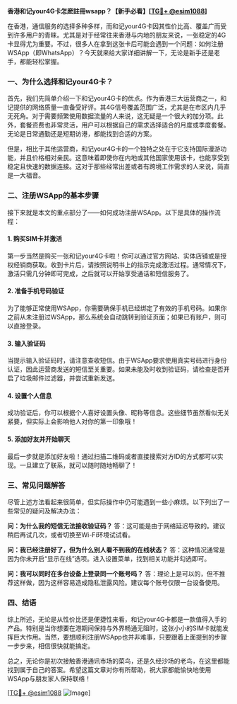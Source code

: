 **香港和记your4G卡怎麽註冊wsapp？【新手必看】[[TG💪+ @esim1088](https://t.me/s/esim1088)]**

在香港，通信服务的选择多种多样，而和记your4G卡因其性价比高、覆盖广而受到许多用户的青睐。尤其是对于经常往来香港与内地的朋友来说，一张稳定的4G卡显得尤为重要。不过，很多人在拿到这张卡后可能会遇到一个问题：如何注册WSApp（即WhatsApp）？今天就来给大家详细讲解一下，无论是新手还是老手，都能轻松掌握。

### 一、为什么选择和记your4G卡？

首先，我们先简单介绍一下和记your4G卡的优点。作为香港三大运营商之一，和记提供的网络质量一直备受好评。其4G信号覆盖范围广泛，尤其是在市区内几乎无死角。对于需要频繁使用数据流量的人来说，这无疑是一个很大的加分项。此外，套餐资费也非常灵活，用户可以根据自己的需求选择适合的月度或季度套餐。无论是日常通勤还是短期访港，都能找到合适的方案。

但是，相比于其他运营商，和记your4G卡的一个独特之处在于它支持国际漫游功能，并且价格相对亲民。这意味着即使你在内地或其他国家使用该卡，也能享受到稳定且快速的数据连接。这对于那些经常出差或者有跨境工作需求的人来说，简直是一大福音。

### 二、注册WSApp的基本步骤

接下来就是本文的重点部分了——如何成功注册WSApp。以下是具体的操作流程：

#### 1. 购买SIM卡并激活
第一步当然是购买一张和记your4G卡啦！你可以通过官方网站、实体店铺或是授权经销商获取。收到卡片后，请按照说明书上的指示完成激活过程。通常情况下，激活只需几分钟即可完成，之后就可以开始享受通话和短信服务了。

#### 2. 准备手机号码验证
为了能够正常使用WSApp，你需要确保手机已经绑定了有效的手机号码。如果你之前从未注册过WSApp，那么系统会自动跳转到验证页面；如果已有账户，则可以直接登录。

#### 3. 输入验证码
当提示输入验证码时，请注意查收短信。由于WSApp要求使用真实号码进行身份认证，因此运营商发送的短信至关重要。如果未能及时收到验证码，请检查是否开启了垃圾邮件过滤器，并尝试重新发送。

#### 4. 设置个人信息
成功验证后，你可以根据个人喜好设置头像、昵称等信息。这些细节虽然看似无关紧要，但实际上会影响他人对你的第一印象哦！

#### 5. 添加好友并开始聊天
最后一步就是添加好友啦！通过扫描二维码或者直接搜索对方ID的方式都可以实现。一旦建立了联系，就可以随时随地畅聊了！

### 三、常见问题解答

尽管上述方法看起来很简单，但实际操作中仍可能遇到一些小麻烦。以下列出了一些常见的疑问及解决办法：

**问：为什么我的短信无法接收验证码？**
答：这可能是由于网络延迟导致的。建议稍后再试几次，或者切换至Wi-Fi环境试试看。

**问：我已经注册好了，但为什么别人看不到我的在线状态？**
答：这种情况通常是因为你未开启“显示在线”选项。进入设置菜单，找到相关功能并勾选即可。

**问：我可以同时在多台设备上登录同一个账号吗？**
答：理论上是可以的，但不推荐这样做，因为这样容易造成隐私泄露风险。建议每个账号仅限一台设备使用。

### 四、结语

综上所述，无论是从性价比还是便捷性来看，和记your4G卡都是一款值得入手的产品。特别是当你想要在港期间保持与外界畅通无阻时，这张小小的SIM卡就能发挥巨大作用。当然，要想顺利注册WSApp也并非难事，只要跟着上面提到的步骤一步步来，相信很快就能搞定。

总之，无论你是初次接触香港通讯市场的菜鸟，还是久经沙场的老鸟，在这里都能找到属于自己的答案。希望这篇文章对你有所帮助，祝大家都能愉快地使用WSApp与朋友家人保持联络！

[[TG💪+ @esim1088](https://t.me/s/esim1088) ![Image](https://i.postimg.cc/4NQfJmqS/Snipaste-2025-05-13-00-14-12.png)]